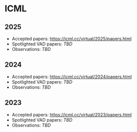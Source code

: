 # ICML

## 2025
- Accepted papers: <https://icml.cc/virtual/2025/papers.html>
- Spotlighted VAD papers: _TBD_
- Observations: _TBD_

## 2024
- Accepted papers: <https://icml.cc/virtual/2024/papers.html>
- Spotlighted VAD papers: _TBD_
- Observations: _TBD_

## 2023
- Accepted papers: <https://icml.cc/virtual/2023/papers.html>
- Spotlighted VAD papers: _TBD_
- Observations: _TBD_
